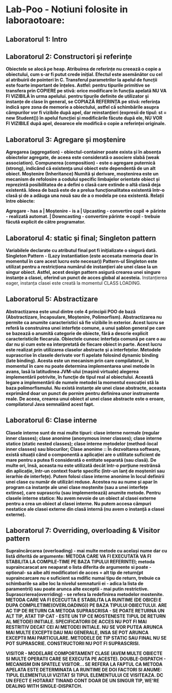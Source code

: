 # Lab-Poo - Notiuni folosite in laboraotoare:

Laboratorul 1: Intro
-----

Laboratorul 2: Constructori și referințe
-----
**Obiectele se alocă pe heap.
Atribuirea de referințe nu creează o copie a obiectului, cum s-ar fi putut crede inițial.
Efectul este asemănător cu cel al atribuirii de pointeri în C.
Transferul parametrilor la apelul de funcții este foarte important de înțeles. Astfel:
pentru tipurile primitive se transfera prin COPIERE pe stivă: orice modificare în funcția
apelată NU VA FI VIZIBILĂ în urma apelului.
pentru tipurile definite de utilizator și instanțe de clase în general, se COPIAZĂ REFERINȚA pe stivă:
referința indică spre zona de memorie a obiectului, astfel că schimbările asupra câmpurilor vor fi vizibile
după apel, dar reinstanțieri (expresii de tipul: st = new Student()) în apelul funcției și modificările
făcute după ele, NU VOR FI VIZIBILE după apel, deoarece ele modifică o copie a referinței originale.**

Laboratorul 3: Agregare și moștenire
-----
**Agregarea (aggregation) - obiectul-container poate exista și în absența obiectelor agregate, de aceea este considerată o asociere slabă (weak association).
Compunerea (composition) - este o agregare puternică (strong), indicând că existența unui obiect este dependentă de un alt obiect.
Moștenire (Inheritance)
Numită și derivare, moștenirea este un mecanism de refolosire a codului specific limbajelor orientate obiect și reprezintă posibilitatea de a defini o clasă care extinde o altă clasă deja existentă. Ideea de bază este de a prelua funcționalitatea existentă într-o clasă și de a adăuga una nouă sau de a o modela pe cea existentă.
Relații între obiecte:**

**Agregare - has a | Moștenire - is a | Upcasting - convertire copil ⇒ părinte - realizată automat. | Downcasting - convertire părinte ⇒copil - trebuie făcută explicit de către programator.**

Laboratorul 4: static și final; Singleton pattern
-----
**Variabilele declarate cu atributul final pot fi inițializate o singură dată.
Singleton Pattern - (Lazy instantiation (este accesata memoria doar în momentul în care acest lucru este necesar))
Pattern-ul Singleton este utilizat pentru a restricționa numărul de instanțieri ale unei clase la un singur obiect. Astfel, acest design pattern asigură crearea unei singure instanțe a clasei, oferind un punct de acces global al acesteia.**
Instanțierea eager, instanța clasei este creată la momentul CLASS LOADING.

Laboratorul 5: Abstractizare
-----
**Abstractizarea este unul dintre cele 4 principii POO de bază (Abstractizare, Încapsulare, Moștenire, Polimorfism). Abstractizarea nu permite ca anumite caracteristici să fie vizibile în exterior. Acest lucru se referă la construirea unei interfețe comune, a unui șablon general pe care se bazează o anumită categorie de obiecte, fără a descrie explicit caracteristicile fiecaruia. Obiectele cunosc interfața comună pe care o au dar nu și cum este ea interpretată de fiecare obiect in parte. Acest lucru este realizat prin utilizarea claselor abstracte și a interfețelor.
Metodele suprascrise în clasele derivate vor fi apelate folosind dynamic binding (late binding). Acesta este un mecanism prin care compilatorul, în momentul în care nu poate determina implementarea unei metode în avans, lasă la latitudinea JVM-ului (mașinii virtuale) alegerea implementării potrivite, în funcţie de tipul real al obiectului. Această legare a implementării de numele metodei la momentul execuţiei stă la baza polimorfismului. Nu există instanţe ale unei clase abstracte, aceasta exprimând doar un punct de pornire pentru definirea unor instrumente reale. De aceea, crearea unui obiect al unei clase abstracte este o eroare, compilatorul Java semnalând acest fapt.**
 
 Laboratorul 6: Clase interne
 -----
 **Clasele interne sunt de mai multe tipuri: clase interne normale (regular inner classes); clase anonime (anonymous inner classes); clase interne statice (static nested classes);
 clase interne metodelor (method-local inner classes) sau blocurilor;
Clase anonime :: În dezvoltarea software, există situații când o componentă a aplicației are o utilitate suficient de mare pentru a putea fi considerată o entitate separată (sau clasă). De multe ori, însă, aceasta nu este utilizată decât într-o porțiune restrânsă din aplicație, într-un context foarte specific (într-un lanț de moșteniri sau ierarhie de interfețe).
Putem folosi clase interne anonime în locul definirii unei clase cu număr de utilizări reduse. Acestea nu au nume și apar în program ca instanțe ale unei clase moștenite (sau a unei interfețe extinse), care suprascriu (sau implementează) anumite metode.
Pentru clasele interne statice: Nu avem nevoie de un obiect al clasei externe pentru a crea un obiect al clasei interne. Nu putem accesa câmpuri nestatice ale clasei externe din clasă internă (nu avem o instanță a clasei externe).**

Laboratorul 7: Overriding, overloading & Visitor pattern
-----
**Supraîncărcarea (overloading) - mai multe metode cu același nume dar cu listă diferită de argumente: METODA CARE VA FI EXECUTATA VA FI STABILITA LA COMPILE-TIME PE BAZA TIPULUI REFERINTEI;
metoda supraincaracat are neaparat o lista diferita de argumente si poate -optional- sa aibe alti modificatori de acces + alt tip de return(pt supraincarcare nu e suficient sa mdific numai tipu de return, trebuie ca schimbarile sa aibe loc la nivelul semnaturii ei - adica la lista de paramentrii)
sau poate arunca alte exceptii - mai putin restrictive.
Suprascrierea(overriding) - se refera la redefinirea metodelor mostenite.
METODA CARE VA FI ECECUTTA E STABILITA LA RUNTIME (DE OBICEI E DUPA COMPILETIME(OVERLOADING)) PE BAZA TIPULUI OBIECTULUI. ARE AC TIP DE RETURN CA METODA SUPRASCRISA - SE POATE RETURNA UN ALT TIP, ATAT TIP CAT - ESTE UN TIP CE MOSTENESTE TIPUL DE RETURN AL METODEI INITIALE.
SPECIFICATORII DE ACCES NU POT FI MAI RESTRITIV DECAT CEI AI METODEI INTIALE.
NU SE VOR PUTEA ARUNCA MAI MULTE EXCEPTII DAU MAI GENERALE, INSA SE POT ARUNCA EXCEPTII MAI PARTICULARE.
METODELE DE TIP STATIC SAU FINAL NU SE POT SUPRASCRIE.
CONSTRUCTORII NU POT FI SUPRASCRISI.**

**VISITOR - MODELARE COMPORTAMENT CLASE (AVEM MULTE OBIECTE SI MULTE OPERATII CARE SE EXECUTA PE ACESTE).
DOUBLE-DISPATCH - MECANISM DIN SPATELE VISITOR... SE REFERA LA FAPTUL CA METODA APELATA ESTE DETERMINATA LA RUNTIME DE DOI FACTORI SI ANUME: TIPUL ELEMENTULUI VIZITAT SI TIPUL ELEMENTULUI CE VISITEAZA.
DC UN EFECT E HOTARAT TINAND CONT DOAR DE UN SINGUR TIP, WE'RE DEALING WITH SINGLE-DISPATCH.**











